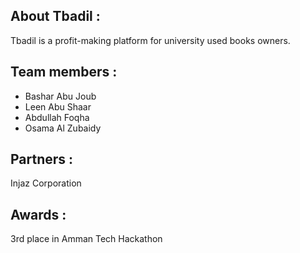 
## About Tbadil :
Tbadil is a profit-making platform for university used books owners.

## Team members : 
- Bashar Abu Joub<br>
- Leen Abu Shaar<br>
- Abdullah Foqha<br>
- Osama Al Zubaidy<br>

## Partners : 
Injaz Corporation

## Awards : 
3rd place in Amman Tech Hackathon

